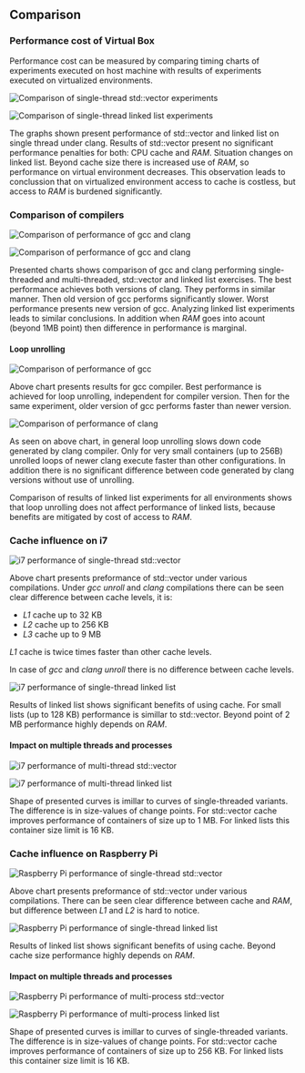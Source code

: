 ## <a name="top"></a> Comparison


### Performance cost of Virtual Box

Performance cost can be measured by comparing timing charts of experiments executed on host machine with results of experiments executed on virtualized environments.

![Comparison of single-thread std::vector experiments](i7-i7_vbox_1/clang/vector_st_data_plot.png "Comparison of single-thread std::vector experiments")

![Comparison of single-thread linked list experiments](i7-i7_vbox_1/clang/cllist_st_data_plot.png "Comparison of single-thread linked list experiments")

The graphs shown present performance of std::vector and linked list on single thread under clang. Results of std::vector present no significant performance penalties for both: CPU cache and *RAM*. Situation changes on linked list. Beyond cache size there is increased use of *RAM*, so performance on virtual environment decreases. This observation leads to conclussion that on virtualized environment access to cache is costless, but access to *RAM* is burdened significantly.


### Comparison of compilers

![Comparison of performance of gcc and clang](i7_vbox_1-i7_vbox_2/gcc-clang/vector_st_data_plot.png "Comparison of performance of gcc and clang")

![Comparison of performance of gcc and clang](i7_vbox_1-i7_vbox_2/gcc-clang/vector_mt_data_plot.png "Comparison of performance of gcc and clang")

Presented charts shows comparison of gcc and clang performing single-threaded and multi-threaded, std::vector and linked list exercises. The best performance achieves both versions of clang. They performs in similar manner. Then old version of gcc performs significantly slower. Worst performance presents new version of gcc.
Analyzing linked list experiments leads to similar conclusions. In addition when *RAM* goes into acount (beyond 1MB point) then difference in performance is marginal.


#### Loop unrolling

![Comparison of performance of gcc](i7_vbox_1-i7_vbox_2/gcc/vector_st_data_plot.png "Comparison of performance of gcc")

Above chart presents results for gcc compiler. Best performance is achieved for loop unrolling, independent for compiler version. Then for the same experiment, older version of gcc performs faster than newer version.


![Comparison of performance of clang](i7_vbox_1-i7_vbox_2/clang/vector_st_data_plot.png "Comparison of performance of clang")

As seen on above chart, in general loop unrolling slows down code generated by clang compiler. Only for very small containers (up to 256B) unrolled loops of newer clang execute faster than other configurations. In addition there is no significant difference between code generated by clang versions without use of unrolling. 


Comparison of results of linked list experiments for all environments shows that loop unrolling does not affect performance of linked lists, because benefits are mitigated by cost of access to *RAM*.


### Cache influence on i7

![i7 performance of single-thread std::vector](i7/vector_st_data_plot_comparison.png "i7 performance of single-thread std::vector")

Above chart presents preformance of std::vector under various compilations. Under *gcc unroll* and *clang* compilations there can be seen clear difference between cache levels, it is:
- *L1* cache up to 32 KB
- *L2* cache up to 256 KB
- *L3* cache up to 9 MB

*L1* cache is twice times faster than other cache levels.

In case of *gcc* and *clang unroll* there is no difference between cache levels.


![i7 performance of single-thread linked list](i7/cllist_st_data_plot_comparison_log.png "i7 performance of single-thread linked list")

Results of linked list shows significant benefits of using cache. For small lists (up to 128 KB) performance is simillar to std::vector. Beyond point of 2 MB performance highly depends on *RAM*. 


#### Impact on multiple threads and processes

![i7 performance of multi-thread std::vector](i7/vector_mt_data_plot_average_comparison.png "i7 performance of multi-thread std::vector")

![i7 performance of multi-thread linked list](i7/cllist_mt_data_plot_average_comparison.png "i7 performance of multi-thread linked list")

Shape of presented curves is imillar to curves of single-threaded variants. The difference is in size-values of change points. For std::vector cache improves performance of containers of size up to 1 MB. For linked lists this container size limit is 16 KB.


### Cache influence on Raspberry Pi

![Raspberry Pi performance of single-thread std::vector](rpi3/vector_st_data_plot_comparison.png "Raspberry Pi performance of single-thread std::vector")

Above chart presents preformance of std::vector under various compilations. There can be seen clear difference between cache and *RAM*, but difference between *L1* and *L2* is hard to notice.


![Raspberry Pi performance of single-thread linked list](rpi3/cllist_st_data_plot_comparison_log.png "Raspberry Pi performance of single-thread linked list")

Results of linked list shows significant benefits of using cache. Beyond cache size performance highly depends on *RAM*. 


#### Impact on multiple threads and processes

![Raspberry Pi performance of multi-process std::vector](rpi3/vector_mp_data_plot_average_comparison.png "Raspberry Pi performance of multi-process std::vector")

![Raspberry Pi performance of multi-process linked list](rpi3/cllist_mp_data_plot_average_comparison.png "Raspberry Pi performance of multi-process linked list")

Shape of presented curves is imillar to curves of single-threaded variants. The difference is in size-values of change points. For std::vector cache improves performance of containers of size up to 256 KB. For linked lists this container size limit is 16 KB.

